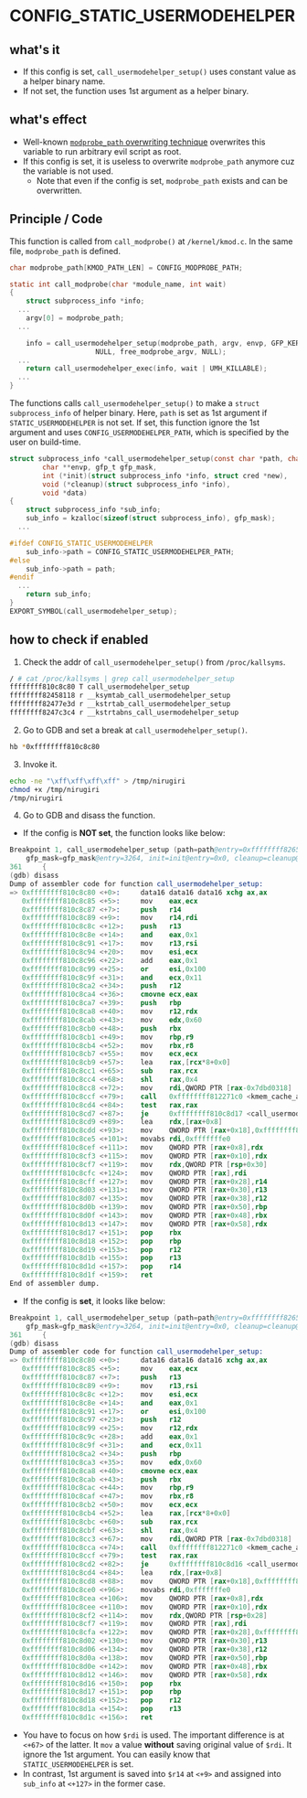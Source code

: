 # CONFIG_STATIC_USERMODEHELPER

## what's it

- If this config is set, `call_usermodehelper_setup()` uses constant value as a helper binary name.
- If not set, the function uses 1st argument as a helper binary.

## what's effect
- Well-known [`modprobe_path` overwriting technique](../technique/modprobe_path.md) overwrites this variable to run arbitrary evil script as root. 
- If this config is set, it is useless to overwrite `modprobe_path` anymore cuz the variable is not used.
  - Note that even if the config is set, `modprobe_path` exists and can be overwritten.

## Principle / Code
This function is called from `call_modprobe()` at `/kernel/kmod.c`.  In the same file, `modprobe_path` is defined.
```kmod.c
char modprobe_path[KMOD_PATH_LEN] = CONFIG_MODPROBE_PATH;

static int call_modprobe(char *module_name, int wait)
{
	struct subprocess_info *info;
  ...
	argv[0] = modprobe_path;
  ...

	info = call_usermodehelper_setup(modprobe_path, argv, envp, GFP_KERNEL,
					 NULL, free_modprobe_argv, NULL);
  ...
	return call_usermodehelper_exec(info, wait | UMH_KILLABLE);
  ...
}
```

The functions calls `call_usermodehelper_setup()` to make a `struct subprocess_info` of helper binary. Here, `path` is set as 1st argument if `STATIC_USERMODEHELPER` is not set. If set, this function ignore the 1st argument and uses `CONFIG_USERMODEHELPER_PATH`, which is specified by the user on build-time.
```umh.c
struct subprocess_info *call_usermodehelper_setup(const char *path, char **argv,
		char **envp, gfp_t gfp_mask,
		int (*init)(struct subprocess_info *info, struct cred *new),
		void (*cleanup)(struct subprocess_info *info),
		void *data)
{
	struct subprocess_info *sub_info;
	sub_info = kzalloc(sizeof(struct subprocess_info), gfp_mask);
  ...

#ifdef CONFIG_STATIC_USERMODEHELPER
	sub_info->path = CONFIG_STATIC_USERMODEHELPER_PATH;
#else
	sub_info->path = path;
#endif
  ...
	return sub_info;
}
EXPORT_SYMBOL(call_usermodehelper_setup);
```

## how to check if enabled

1. Check the addr of `call_usermodehelper_setup()` from `/proc/kallsyms`.
```1.sh
/ # cat /proc/kallsyms | grep call_usermodehelper_setup
ffffffff810c8c80 T call_usermodehelper_setup
ffffffff82458118 r __ksymtab_call_usermodehelper_setup
ffffffff82477e3d r __kstrtab_call_usermodehelper_setup
ffffffff8247c3c4 r __kstrtabns_call_usermodehelper_setup
```

2. Go to GDB and set a break at `call_usermodehelper_setup()`.
```2.sh
hb *0xffffffff810c8c80
```

3. Invoke it.
```3.sh
echo -ne "\xff\xff\xff\xff" > /tmp/nirugiri
chmod +x /tmp/nirugiri
/tmp/nirugiri
```

4. Go to GDB and disass the function.
  - If the config is **NOT set**, the function looks like below:
```not_set.S
Breakpoint 1, call_usermodehelper_setup (path=path@entry=0xffffffff8265ff00 <modprobe_path> "/sbin/modprobe", argv=argv@entry=0xffff8880024c3200, envp=envp@entry=0xffffffff8265fe80 <envp>,
    gfp_mask=gfp_mask@entry=3264, init=init@entry=0x0, cleanup=cleanup@entry=0xffffffff810d6d00 <free_modprobe_argv>, data=0x0) at kernel/umh.c:361
361     {
(gdb) disass
Dump of assembler code for function call_usermodehelper_setup:
=> 0xffffffff810c8c80 <+0>:     data16 data16 data16 xchg ax,ax
   0xffffffff810c8c85 <+5>:     mov    eax,ecx
   0xffffffff810c8c87 <+7>:     push   r14
   0xffffffff810c8c89 <+9>:     mov    r14,rdi
   0xffffffff810c8c8c <+12>:    push   r13
   0xffffffff810c8c8e <+14>:    and    eax,0x1
   0xffffffff810c8c91 <+17>:    mov    r13,rsi
   0xffffffff810c8c94 <+20>:    mov    esi,ecx
   0xffffffff810c8c96 <+22>:    add    eax,0x1
   0xffffffff810c8c99 <+25>:    or     esi,0x100
   0xffffffff810c8c9f <+31>:    and    ecx,0x11
   0xffffffff810c8ca2 <+34>:    push   r12
   0xffffffff810c8ca4 <+36>:    cmovne ecx,eax
   0xffffffff810c8ca7 <+39>:    push   rbp
   0xffffffff810c8ca8 <+40>:    mov    r12,rdx
   0xffffffff810c8cab <+43>:    mov    edx,0x60
   0xffffffff810c8cb0 <+48>:    push   rbx
   0xffffffff810c8cb1 <+49>:    mov    rbp,r9
   0xffffffff810c8cb4 <+52>:    mov    rbx,r8
   0xffffffff810c8cb7 <+55>:    mov    ecx,ecx
   0xffffffff810c8cb9 <+57>:    lea    rax,[rcx*8+0x0]
   0xffffffff810c8cc1 <+65>:    sub    rax,rcx
   0xffffffff810c8cc4 <+68>:    shl    rax,0x4
   0xffffffff810c8cc8 <+72>:    mov    rdi,QWORD PTR [rax-0x7dbd0318]
   0xffffffff810c8ccf <+79>:    call   0xffffffff812271c0 <kmem_cache_alloc_trace>
   0xffffffff810c8cd4 <+84>:    test   rax,rax
   0xffffffff810c8cd7 <+87>:    je     0xffffffff810c8d17 <call_usermodehelper_setup+151>
   0xffffffff810c8cd9 <+89>:    lea    rdx,[rax+0x8]
   0xffffffff810c8cdd <+93>:    mov    QWORD PTR [rax+0x18],0xffffffff810c89e0
   0xffffffff810c8ce5 <+101>:   movabs rdi,0xfffffffe0
   0xffffffff810c8cef <+111>:   mov    QWORD PTR [rax+0x8],rdx
   0xffffffff810c8cf3 <+115>:   mov    QWORD PTR [rax+0x10],rdx
   0xffffffff810c8cf7 <+119>:   mov    rdx,QWORD PTR [rsp+0x30]
   0xffffffff810c8cfc <+124>:   mov    QWORD PTR [rax],rdi
   0xffffffff810c8cff <+127>:   mov    QWORD PTR [rax+0x28],r14
   0xffffffff810c8d03 <+131>:   mov    QWORD PTR [rax+0x30],r13
   0xffffffff810c8d07 <+135>:   mov    QWORD PTR [rax+0x38],r12
   0xffffffff810c8d0b <+139>:   mov    QWORD PTR [rax+0x50],rbp
   0xffffffff810c8d0f <+143>:   mov    QWORD PTR [rax+0x48],rbx
   0xffffffff810c8d13 <+147>:   mov    QWORD PTR [rax+0x58],rdx
   0xffffffff810c8d17 <+151>:   pop    rbx
   0xffffffff810c8d18 <+152>:   pop    rbp
   0xffffffff810c8d19 <+153>:   pop    r12
   0xffffffff810c8d1b <+155>:   pop    r13
   0xffffffff810c8d1d <+157>:   pop    r14
   0xffffffff810c8d1f <+159>:   ret
End of assembler dump.
```

  - If the config is **set**, it looks like below:
```set.S
Breakpoint 1, call_usermodehelper_setup (path=path@entry=0xffffffff8265ff00 <modprobe_path> "/sbin/modprobe", argv=argv@entry=0xffff8880024c2380, envp=envp@entry=0xffffffff8265fe80 <envp>,
    gfp_mask=gfp_mask@entry=3264, init=init@entry=0x0, cleanup=cleanup@entry=0xffffffff810d6d00 <free_modprobe_argv>, data=0x0) at kernel/umh.c:361
361     {
(gdb) disass
Dump of assembler code for function call_usermodehelper_setup:
=> 0xffffffff810c8c80 <+0>:     data16 data16 data16 xchg ax,ax
   0xffffffff810c8c85 <+5>:     mov    eax,ecx
   0xffffffff810c8c87 <+7>:     push   r13
   0xffffffff810c8c89 <+9>:     mov    r13,rsi
   0xffffffff810c8c8c <+12>:    mov    esi,ecx
   0xffffffff810c8c8e <+14>:    and    eax,0x1
   0xffffffff810c8c91 <+17>:    or     esi,0x100
   0xffffffff810c8c97 <+23>:    push   r12
   0xffffffff810c8c99 <+25>:    mov    r12,rdx
   0xffffffff810c8c9c <+28>:    add    eax,0x1
   0xffffffff810c8c9f <+31>:    and    ecx,0x11
   0xffffffff810c8ca2 <+34>:    push   rbp
   0xffffffff810c8ca3 <+35>:    mov    edx,0x60
   0xffffffff810c8ca8 <+40>:    cmovne ecx,eax
   0xffffffff810c8cab <+43>:    push   rbx
   0xffffffff810c8cac <+44>:    mov    rbp,r9
   0xffffffff810c8caf <+47>:    mov    rbx,r8
   0xffffffff810c8cb2 <+50>:    mov    ecx,ecx
   0xffffffff810c8cb4 <+52>:    lea    rax,[rcx*8+0x0]
   0xffffffff810c8cbc <+60>:    sub    rax,rcx
   0xffffffff810c8cbf <+63>:    shl    rax,0x4
   0xffffffff810c8cc3 <+67>:    mov    rdi,QWORD PTR [rax-0x7dbd0318]
   0xffffffff810c8cca <+74>:    call   0xffffffff812271c0 <kmem_cache_alloc_trace>
   0xffffffff810c8ccf <+79>:    test   rax,rax
   0xffffffff810c8cd2 <+82>:    je     0xffffffff810c8d16 <call_usermodehelper_setup+150>
   0xffffffff810c8cd4 <+84>:    lea    rdx,[rax+0x8]
   0xffffffff810c8cd8 <+88>:    mov    QWORD PTR [rax+0x18],0xffffffff810c89e0
   0xffffffff810c8ce0 <+96>:    movabs rdi,0xfffffffe0
   0xffffffff810c8cea <+106>:   mov    QWORD PTR [rax+0x8],rdx
   0xffffffff810c8cee <+110>:   mov    QWORD PTR [rax+0x10],rdx
   0xffffffff810c8cf2 <+114>:   mov    rdx,QWORD PTR [rsp+0x28]
   0xffffffff810c8cf7 <+119>:   mov    QWORD PTR [rax],rdi
   0xffffffff810c8cfa <+122>:   mov    QWORD PTR [rax+0x28],0xffffffff82351060
   0xffffffff810c8d02 <+130>:   mov    QWORD PTR [rax+0x30],r13
   0xffffffff810c8d06 <+134>:   mov    QWORD PTR [rax+0x38],r12
   0xffffffff810c8d0a <+138>:   mov    QWORD PTR [rax+0x50],rbp
   0xffffffff810c8d0e <+142>:   mov    QWORD PTR [rax+0x48],rbx
   0xffffffff810c8d12 <+146>:   mov    QWORD PTR [rax+0x58],rdx
   0xffffffff810c8d16 <+150>:   pop    rbx
   0xffffffff810c8d17 <+151>:   pop    rbp
   0xffffffff810c8d18 <+152>:   pop    r12
   0xffffffff810c8d1a <+154>:   pop    r13
   0xffffffff810c8d1c <+156>:   ret
```

  - You have to focus on how `$rdi` is used. The important difference is at `<+67>` of the latter. It `mov` a value **without** saving original value of `$rdi`. It ignore the 1st argument. You can easily know that `STATIC_USERMODEHELPER` is set.
  - In contrast, 1st argument is saved into `$r14` at `<+9>` and assigned into `sub_info` at `<+127>` in the former case.
